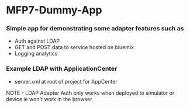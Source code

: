 # MFP7-Dummy-App


### Simple app for demonstrating some adapter features such as   

* Auth against LDAP
* GET and POST data to service hosted on bluemix
* Logging analytics

### Example LDAP with ApplicationCenter 

* server.xml at root of project for AppCenter

NOTE - LDAP Adapter Auth only works when deployed to simulator or device ie won't work in the browser
